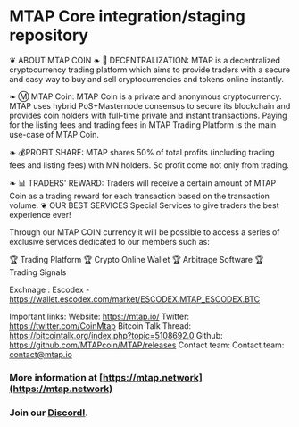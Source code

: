 # MTAP Core integration/staging repository

❦ ABOUT MTAP COIN
❧ 🔐 DECENTRALIZATION:
MTAP is a decentralized cryptocurrency trading platform  which aims to provide traders with a secure and easy way to buy and sell cryptocurrencies and tokens online instantly.

❧ Ⓜ️ MTAP Coin:
MTAP Coin is a private and anonymous cryptocurrency. MTAP uses hybrid PoS+Masternode consensus to secure its blockchain and provides coin holders with full-time private and instant transactions. Paying for the listing fees and trading fees in MTAP Trading Platform is the main use-case of MTAP Coin.

❧ 💰PROFIT SHARE:
MTAP shares 50% of total profits (including trading fees and listing fees) with MN holders. So profit come not only from trading.

❧ 📊 TRADERS' REWARD:
Traders will receive a certain amount of MTAP Coin as a trading reward for each transaction based on the transaction volume.
❦ OUR BEST SERVICES
Special Services to give traders the best experience ever!

Through our MTAP COIN currency it will be possible to access a series of exclusive services dedicated to our members such as:

🏆 Trading Platform    🏆 Crypto Online Wallet
🏆 Arbitrage Software  🏆 Trading Signals

Exchnage :
Escodex - https://wallet.escodex.com/market/ESCODEX.MTAP_ESCODEX.BTC

Important links:
Website: https://mtap.io/
Twitter: https://twitter.com/CoinMtap
Bitcoin Talk Thread: https://bitcointalk.org/index.php?topic=5108692.0
Github: https://github.com/MTAPcoin/MTAP/releases
Contact team:  Contact team: contact@mtap.io

### More information at [https://mtap.network](https://mtap.network)
### Join our [Discord!](https://discord.gg/NU8e2aD).

